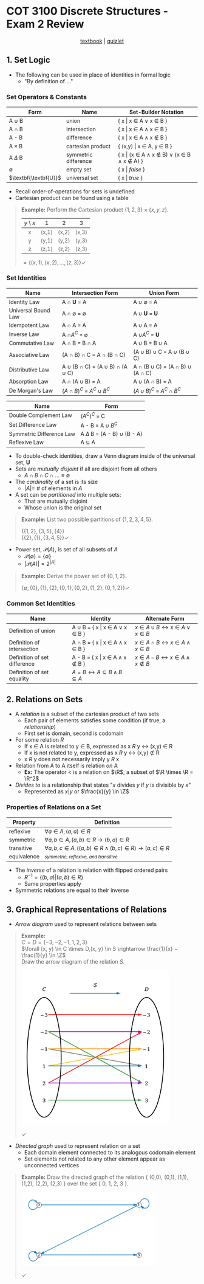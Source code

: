 # COT 3100 Discrete Structures - Exam 2 Review

<p style="text-align:center">
    <a href="../textbooks/COT3100_textbook.pdf">textbook</a> |
    <a href="https://quizlet.com/957758773/cot-3100-set-laws-identities-flash-cards">quizlet</a>
</p>

## 1. Set Logic

- The following can be used in place of identities in formal logic
    - "By definition of ..."
### Set Operators & Constants
| Form                  | Name                  | Set-Builder Notation                                                              |
|-----------------------|-----------------------|-----------------------------------------------------------------------------------|
| A $\cup$ B            | union                 | { x \| x $\in$ A $\lor$ x $\in$ B }                                               |
| A $\cap$ B            | intersection          | { x \| x $\in$ A $\land$ x $\in$ B }                                              |
| A - B                 | difference            | { x \| x $\in$ A $\land$ x $\notin$ B }                                           |
| A $\times$ B          | cartesian product     | { (x,y) \| x $\in$ A, y $\in$ B }                                                 |
| A $\Delta$ B          | symmetric difference  | { x \| (x $\in$ A $\land$ x $\notin$ B) $\lor$ (x $\in$ B $\land$ x $\notin$ A) } |
| $\emptyset$           | empty set             | { x \| *false* }                                                                  |
| $\textbf{\textbf{U}}$ | universal set         | { x \| *true* }                                                                   |

- Recall order-of-operations for sets is undefined
- Cartesian product can be found using a table

>**Example:** Perform the Cartesian product $\{1,2,3\} \times \{x,y,z\}$.
>
>| *y* \ *x*    | 1     | 2     | 3     |
>|:------------:|:-----:|:-----:|:-----:|
>| x            | (x,1) | (x,2) | (x,3) |
>| y            | (y,1) | (y,2) | (y,3) |
>| z            | (z,1) | (z,2) | (z,3) |
>
> $= \{(x,1), (x,2), \dots, (z,3)\} \checkmark$

### Set Identities
| Name                  | Intersection Form                                         | Union Form                                                         |
|-----------------------|-----------------------------------------------------------|--------------------------------------------------------------------|
| Identity Law          | A $\cap$ $\textbf{U}$ = A                                 | A $\cup$ $\emptyset$ = A                                           |
| Universal Bound Law   | A $\cap$ $\emptyset$ = $\emptyset$                        | A $\cup$ $\textbf{U}$ = $\textbf{U}$                               |
| Idempotent Law        | A $\cap$ A = A                                            | A $\cup$ A = A                                                     |
| Inverse Law           | A $\cap A^C$ = $\emptyset$                                | A $\cup A^C$ = $\textbf{U}$                                        |
| Commutative Law       | A $\cap$ B = B $\cap$ A                                   | A $\cup$ B = B $\cup$ A                                            |
| Associative Law       | (A $\cap$ B) $\cap$ C = A $\cap$ (B $\cap$ C)             | (A $\cup$ B) $\cup$ C = A $\cup$ (B $\cup$ C)                      |
| Distributive Law      | A $\cup$ (B $\cap$ C) = (A $\cup$ B) $\cap$ (A $\cup$ C)  | A $\cap$ (B $\cup$ C) = (A $\cap$ B) $\cup$ (A $\cap$ C)           |
| Absorption Law        | A $\cap$ (A $\cup$ B) = A                                 | A $\cup$ (A $\cap$ B) = A                                          |
| De Morgan's Law       | $(A \cap B)^C$ = $A^C$ $\cup$ $B^C$                       | $(A \cup B)^C$ = $A^C \cap B^C$                                    |

| Name                          | Form                                  |
|-------------------------------|---------------------------------------|
| Double Complement Law         | $(A^C)^C$ = C                         |
| Set Difference Law            | A - B = A $\cup$ $B^C$                |
| Symmetric Difference Law      | A $\Delta$ B = (A - B) $\cup$ (B - A) |
| Reflexive Law                 | A $\subseteq$ A                       |

- To double-check identities, draw a Venn diagram inside of the universal set, $\textbf{U}$
- Sets are *mutually disjoint* if all are disjoint from all others
    - $A \cap B \cap C \cap ... \equiv \emptyset$
- The *cardinality* of a set is its size
    - $|A|=$ # of elements in $A$
- A set can be *partitioned* into multiple sets:
    - That are mutually disjoint
    - Whose union is the original set

>**Example:** List two possible partitions of $\{1,2,3,4,5\}$.
>
>$\{\{1,2\},\{3,5\},\{4\}\}$<br>
>$\{\{2\},\{1\},\{3,4,5\}\} \checkmark$ 

- Power set, $\mathcal{P}(A)$, is set of all subsets of $A$
    - $\mathcal{P}(\emptyset) = \{ \emptyset \}$
    - $|\mathcal{P}(A)| = 2^{|A|}$

>**Example:** Derive the power set of $\{0,1,2\}$.
>
>$\{\emptyset,\{0\},\{1\},\{2\},\{0,1\},\{0,2\},\{1,2\},\{0,1,2\}\} \checkmark$

### Common Set Identities
| Name                          | Identity                                                          | Alternate Form                                                    |
|-------------------------------|-------------------------------------------------------------------|-------------------------------------------------------------------|
| Definition of union           | A $\cup$ B = { x \| x $\in$ A $\lor$ x $\in$ B }                  | $x \in A \cup B \leftrightarrow x \in A \lor x \in B$             |
| Definition of intersection    | A $\cap$ B = { x \| x $\in$ A $\land$ x $\in$ B }                 | $x \in A \cap B \leftrightarrow x \in A \land x \in B$            |
| Definition of set difference  | A - B = { x \| x $\in$ A $\land$ x $\notin$ B }                   | $x \in A - B \leftrightarrow x \in A \land x \notin B$            |
| Definition of set equality    | $A = B \leftrightarrow A \subseteq B \land B \subseteq A$         |                                                                   |

## 2. Relations on Sets
- A *relation* is a subset of the cartesian product of two sets
    - Each pair of elements satisfies some condition (if true, a *relationship*)
    - First set is domain, second is codomain
- For some relation *R*
    - If x $\in$ A is related to y $\in$ B, expressed as x *R* y $\leftrightarrow$ (x,y) $\in$ R
    - If x is not related to y, expressed as x ~~*R*~~ y $\leftrightarrow$ (x,y) $\notin$ R
    - x *R* y does not necessarily imply y *R* x
- Relation from A to A itself is relation *on* A
    - **Ex:** The operator $<$ is a relation on $\R$, a subset of $\R \times \R = \R^2$
- *Divides to* is a relationship that states "$x$ divides $y$ if $y$ is divisible by $x$"
    - Represented as $x | y$ or $\frac{x}{y} \in \Z$

### Properties of Relations on a Set
| Property              | Definition                                                                        |
|-----------------------|-----------------------------------------------------------------------------------|
| reflexive             | $\forall a \in A,(a,a) \in R$                                                     |
| symmetric             | $\forall a,b \in A, (a,b) \in R \rightarrow (b,a) \in R$                          |
| transitive            | $\forall a,b,c \in A, ((a,b) \in R \land (b,c) \in R) \rightarrow (a,c) \in R$    |
| equivalence           | <small>*symmetric, reflexive, and transitive*</small>                             |

- The *inverse* of a relation is relation with flipped ordered pairs
    - $R^{-1} = \{ (b,a) | (a,b) \in R \}$
    - Same properties apply
- Symmetric relations are equal to their inverse

## 3. Graphical Representations of Relations
- *Arrow diagram* used to represent relations between sets

>**Example:**<br>
>$C = D = \{−3, −2, −1, 1, 2, 3\}$<br>
>$\forall (x, y) \in C \times D,(x, y) \in S \rightarrow \frac{1}{x} − \frac{1}{y} \in \Z$<br>
> Draw the arrow diagram of the relation $S$.
>
>![](../images/COT3100_arrow_diagram.png)
>
>$\checkmark$

- *Directed graph* used to represent relation on a set
    - Each domain element connected to its analogous codomain element
    - Set elements not related to any other element appear as unconnected vertices

>**Example:** Draw the directed graph of the relation { (0,0), (0,1), (1,1), (1,2), (2,2), (2,3) } over the set { 0, 1, 2, 3 }.
>
>![](../images/COT3100_directed_graph.png)
>
>$\checkmark$